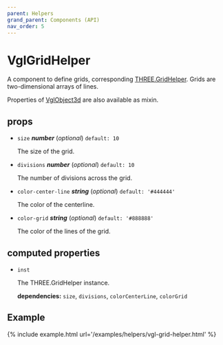 ```yaml
---
parent: Helpers
grand_parent: Components (API)
nav_order: 5
---
```

# VglGridHelper

A component to define grids,
corresponding [THREE.GridHelper](https://threejs.org/docs/index.html#api/helpers/GridHelper).
Grids are two-dimensional arrays of lines.

Properties of [VglObject3d](../core/vgl-object3d) are also available as mixin. 

## props 

- `size` ***number*** (*optional*) `default: 10` 

  The size of the grid. 

- `divisions` ***number*** (*optional*) `default: 10` 

  The number of divisions across the grid. 

- `color-center-line` ***string*** (*optional*) `default: '#444444'` 

  The color of the centerline. 

- `color-grid` ***string*** (*optional*) `default: '#888888'` 

  The color of the lines of the grid. 

## computed properties 

- `inst` 

  The THREE.GridHelper instance. 

   **dependencies:** `size`, `divisions`, `colorCenterLine`, `colorGrid` 



## Example

{% include example.html url='/examples/helpers/vgl-grid-helper.html' %}

